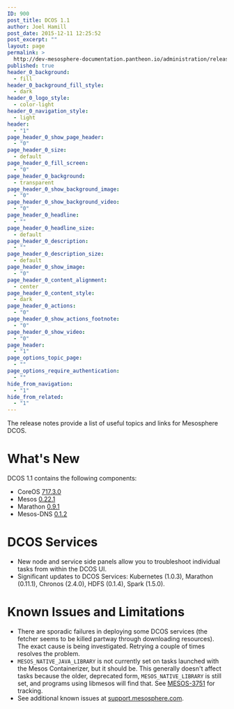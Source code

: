 ```yaml
---
ID: 900
post_title: DCOS 1.1
author: Joel Hamill
post_date: 2015-12-11 12:25:52
post_excerpt: ""
layout: page
permalink: >
  http://dev-mesosphere-documentation.pantheon.io/administration/release-notes/community-edition/1-1/
published: true
header_0_background:
  - fill
header_0_background_fill_style:
  - dark
header_0_logo_style:
  - color-light
header_0_navigation_style:
  - light
header:
  - "1"
page_header_0_show_page_header:
  - "0"
page_header_0_size:
  - default
page_header_0_fill_screen:
  - "0"
page_header_0_background:
  - transparent
page_header_0_show_background_image:
  - "0"
page_header_0_show_background_video:
  - "0"
page_header_0_headline:
  - ""
page_header_0_headline_size:
  - default
page_header_0_description:
  - ""
page_header_0_description_size:
  - default
page_header_0_show_image:
  - "0"
page_header_0_content_alignment:
  - center
page_header_0_content_style:
  - dark
page_header_0_actions:
  - "0"
page_header_0_show_actions_footnote:
  - "0"
page_header_0_show_video:
  - "0"
page_header:
  - "1"
page_options_topic_page:
  - ""
page_options_require_authentication:
  - ""
hide_from_navigation:
  - "1"
hide_from_related:
  - "1"
---
```

The release notes provide a list of useful topics and links for Mesosphere DCOS.

# What's New

DCOS 1.1 contains the following components:

*   CoreOS [717\.3.0][1] 
*   Mesos [0\.22.1][2] 
*   Marathon [0\.9.1][3]
*   Mesos-DNS [0\.1.2][4]

# DCOS Services

*   New node and service side panels allow you to troubleshoot individual tasks from within the DCOS UI.
*   Significant updates to DCOS Services: Kubernetes (1.0.3), Marathon (0.11.1), Chronos (2.4.0), HDFS (0.1.4), Spark (1.5.0). 

# Known Issues and Limitations

*   There are sporadic failures in deploying some DCOS services (the fetcher seems to be killed partway through downloading resources). The exact cause is being investigated. Retrying a couple of times resolves the problem.
*   `MESOS_NATIVE_JAVA_LIBRARY` is not currently set on tasks launched with the Mesos Containerizer, but it should be. This generally doesn't affect tasks because the older, deprecated form, `MESOS_NATIVE_LIBRARY` is still set, and programs using libmesos will find that. See [MESOS-3751][5] for tracking.
*   See additional known issues at <a href="https://support.mesosphere.com" target="_blank">support.mesosphere.com</a>.

 [1]: https://coreos.com/releases/#717.3.0
 [2]: http://mesos.apache.org/blog/mesos-0-22-0-released
 [3]: https://github.com/mesosphere/marathon/releases/tag/v0.9.1
 [4]: https://github.com/mesosphere/mesos-dns/releases/tag/v0.1.2
 [5]: https://issues.apache.org/jira/browse/MESOS-3751